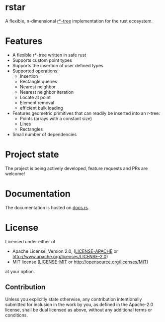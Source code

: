 # rstar

A flexible, n-dimensional [r*-tree](https://en.wikipedia.org/wiki/R*_tree) implementation for the rust ecosystem.

# Features
 - A flexible r*-tree written in safe rust
 - Supports custom point types
 - Supports the insertion of user defined types
 - Supported operations:
   - Insertion
   - Rectangle queries
   - Nearest neighbor
   - Nearest neighbor iteration
   - Locate at point
   - Element removal
   - efficient bulk loading
 - Features geometric primitives that can readily be inserted into an r-tree:
   - Points (arrays with a constant size)
   - Lines
   - Rectangles
 - Small number of dependencies

# Project state
The project is being actively developed, feature requests and PRs are welcome!

# Documentation
The documentation is hosted on [docs.rs](https://docs.rs/rstar/).

# License

Licensed under either of

 * Apache License, Version 2.0, ([LICENSE-APACHE](LICENSE-APACHE) or http://www.apache.org/licenses/LICENSE-2.0)
 * MIT license ([LICENSE-MIT](LICENSE-MIT) or http://opensource.org/licenses/MIT)

at your option.

## Contribution

Unless you explicitly state otherwise, any contribution intentionally
submitted for inclusion in the work by you, as defined in the Apache-2.0
license, shall be dual licensed as above, without any additional terms or
conditions.
